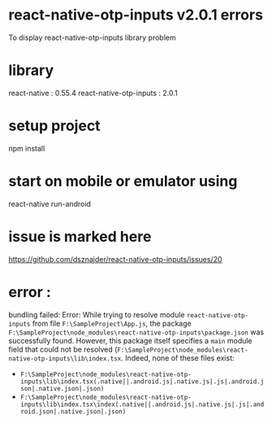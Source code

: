 # react-native-otp-inputs  v2.0.1 errors
To display react-native-otp-inputs  library problem

# library
react-native : 0.55.4
react-native-otp-inputs : 2.0.1

# setup project
npm install 

# start on mobile or emulator using 
react-native run-android


# issue is marked here 
https://github.com/dsznajder/react-native-otp-inputs/issues/20

# error : 

 bundling failed: Error: While trying to resolve module `react-native-otp-inputs` from file `F:\SampleProject\App.js`, the package `F:\SampleProject\node_modules\react-native-otp-inputs\package.json` was successfully found. However, this package itself specifies a `main` module field that could not be resolved (`F:\SampleProject\node_modules\react-native-otp-inputs\lib\index.tsx`. Indeed, none of these files exist:

  * `F:\SampleProject\node_modules\react-native-otp-inputs\lib\index.tsx(.native||.android.js|.native.js|.js|.android.json|.native.json|.json)`
  * `F:\SampleProject\node_modules\react-native-otp-inputs\lib\index.tsx\index(.native||.android.js|.native.js|.js|.android.json|.native.json|.json)`


 

